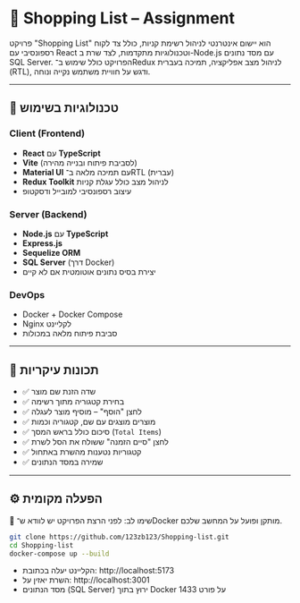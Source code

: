 # 🛒 Shopping List – Assignment

פרויקט "Shopping List" הוא יישום אינטרנטי לניהול רשימת קניות, כולל צד לקוח רספונסיבי עם React וטכנולוגיות מתקדמות, לצד שרת ב-Node.js עם מסד נתונים SQL Server. הפרויקט כולל שימוש ב־Redux לניהול מצב אפליקציה, תמיכה בעברית (RTL), ודגש על חוויית משתמש נקייה ונוחה.

---

## 🚀 טכנולוגיות בשימוש

### Client (Frontend)

- **React** עם **TypeScript**
- **Vite** (לסביבת פיתוח ובנייה מהירה)
- **Material UI** עם תמיכה מלאה ב־RTL (עברית)
- **Redux Toolkit** לניהול מצב כולל עגלת קניות
- עיצוב רספונסיבי למובייל ודסקטופ

### Server (Backend)

- **Node.js** עם **TypeScript**
- **Express.js**
- **Sequelize ORM**
- **SQL Server** (דרך Docker)
- יצירת בסיס נתונים אוטומטית אם לא קיים

### DevOps

- Docker + Docker Compose
- Nginx לקליינט
- סביבת פיתוח מלאה במכולות

---

## 🧪 תכונות עיקריות

- ✅ שדה הזנת שם מוצר
- ✅ בחירת קטגוריה מתוך רשימה
- ✅ לחצן "הוסף" – מוסיף מוצר לעגלה
- ✅ מוצרים מוצגים עם שם, קטגוריה וכמות
- ✅ סיכום כולל בראש המסך (`Total Items`)
- ✅ לחצן "סיים הזמנה" ששולח את הסל לשרת
- ✅ קטגוריות נטענות מהשרת באתחול
- ✅ שמירה במסד הנתונים

---

## ⚙️ הפעלה מקומית

🐳 שימו לב: לפני הרצת הפרויקט יש לוודא ש־Docker מותקן ופועל על המחשב שלכם.

```bash
git clone https://github.com/123zb123/Shopping-list.git
cd Shopping-list
docker-compose up --build
```

- הקליינט יעלה בכתובת: http://localhost:5173
- השרת יאזין על: http://localhost:3001
- מסד הנתונים (SQL Server) ירוץ בתוך Docker על פורט 1433
